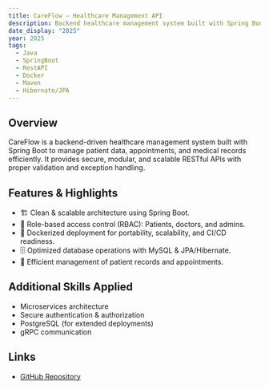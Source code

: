 ```yaml
---
title: CareFlow – Healthcare Management API
description: Backend healthcare management system built with Spring Boot, MySQL, and Docker — featuring secure role-based access and scalable RESTful APIs.
date_display: "2025"
year: 2025
tags:
  - Java
  - SpringBoot
  - RestAPI
  - Docker
  - Maven
  - Hibernate/JPA
---
```


## Overview

CareFlow is a backend-driven healthcare management system built with Spring Boot to manage patient data, appointments, and medical records efficiently. It provides secure, modular, and scalable RESTful APIs with proper validation and exception handling.

## Features & Highlights

- 🏗️ Clean & scalable architecture using Spring Boot.
- 🔐 Role-based access control (RBAC): Patients, doctors, and admins.
- 🐳 Dockerized deployment for portability, scalability, and CI/CD readiness.
- 🗄️ Optimized database operations with MySQL & JPA/Hibernate.
- 📅 Efficient management of patient records and appointments.

## Additional Skills Applied

- Microservices architecture
- Secure authentication & authorization
- PostgreSQL (for extended deployments)
- gRPC communication

## Links

- [GitHub Repository](https://github.com/Devatva24/Patient-Management)
